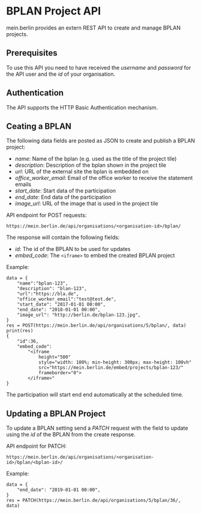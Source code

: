 # BPLAN Project API

mein.berlin provides an extern REST API to create and manage BPLAN projects.

## Prerequisites

To use this API you need to have received the *username* and *password* for the
API user and the *id* of your organisation.

## Authentication

The API supports the HTTP Basic Authentication mechanism.

## Ceating a BPLAN

The following data fields are posted as JSON to create and publish a BPLAN
project:

-   *name*: Name of the bplan (e.g. used as the title of the project tile)
-   *description*: Description of the bplan shown in the project tile
-   *url*:  URL of the external site the bplan is embedded on
-   *office_worker_email*: Email of the office worker to receive the statement emails
-   *start_date*: Start data of the participation
-   *end_date*: End data of the participation
-   *image_url*: URL of the image that is used in the project tile

API endpoint for POST requests:

    https://mein.berlin.de/api/organisations/<organisation-id>/bplan/

The response will contain the following fields:

-   *id*: The id of the BPLAN to be used for updates
-   *embed_code*: The `<iframe>` to embed the created BPLAN project

Example:

    data = {
        "name":"bplan-123",
        "description": "blan-123",
        "url":"https://bla.de",
        "office_worker_email":"test@test.de",
        "start_date": "2017-01-01 00:00",
        "end_date": "2018-01-01 00:00",
        "image_url": "http://berlin.de/bplan-123.jpg",
    }
    res = POST(https://mein.berlin.de/api/organisations/5/bplan/, data)
    print(res)
    {
        "id":36,
        "embed_code":
            "<iframe
                height="500"
                style="width: 100%; min-height: 300px; max-height: 100vh"
                src="https://mein.berlin.de/embed/projects/bplan-123/"
                frameborder="0">
            </iframe>"
    }

The participation will start end end automatically at the scheduled time.

## Updating a BPLAN Project

To update a BPLAN setting send a *PATCH* request with the field to update using
the *id* of the BPLAN from the create response.

API endpoint for PATCH:

    https://mein.berlin.de/api/organisations/<organisation-id>/bplan/<bplan-id>/

Example:

    data = {
        "end_date": "2019-01-01 00:00",
    }
    res = PATCH(https://mein.berlin.de/api/organisations/5/bplan/36/, data)
